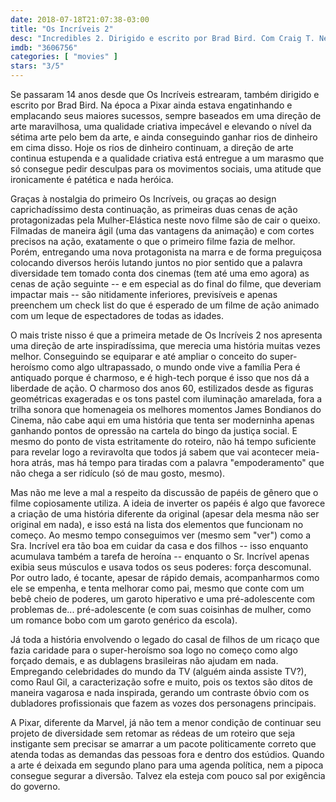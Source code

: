 ```yaml
---
date: 2018-07-18T21:07:38-03:00
title: "Os Incríveis 2"
desc: "Incredibles 2. Dirigido e escrito por Brad Bird. Com Craig T. Nelson, Holly Hunter, Sarah Vowell (os dubladores brasileiros não faço ideia porque tem que ficar catando coquinho na internet)."
imdb: "3606756"
categories: [ "movies" ]
stars: "3/5"
---
```

Se passaram 14 anos desde que Os Incríveis estrearam, também dirigido e escrito por Brad Bird. Na época a Pixar ainda estava engatinhando e emplacando seus maiores sucessos, sempre baseados em uma direção de arte maravilhosa, uma qualidade criativa impecável e elevando o nível da sétima arte pelo bem da arte, e ainda conseguindo ganhar rios de dinheiro em cima disso. Hoje os rios de dinheiro continuam, a direção de arte continua estupenda e a qualidade criativa está entregue a um marasmo que só consegue pedir desculpas para os movimentos sociais, uma atitude que ironicamente é patética e nada heróica.

Graças à nostalgia do primeiro Os Incríveis, ou graças ao design caprichadíssimo desta continuação, as primeiras duas cenas de ação protagonizadas pela Mulher-Elástica neste novo filme são de cair o queixo. Filmadas de maneira ágil (uma das vantagens da animação) e com cortes precisos na ação, exatamente o que o primeiro filme fazia de melhor. Porém, entregando uma nova protagonista na marra e de forma preguiçosa colocando diversos heróis lutando juntos no pior sentido que a palavra diversidade tem tomado conta dos cinemas (tem até uma emo agora) as cenas de ação seguinte -- e em especial as do final do filme, que deveriam impactar mais -- são nitidamente inferiores, previsíveis e apenas preenchem um check list do que é esperado de um filme de ação animado com um leque de espectadores de todas as idades.

O mais triste nisso é que a primeira metade de Os Incríveis 2 nos apresenta uma direção de arte inspiradíssima, que merecia uma história muitas vezes melhor. Conseguindo se equiparar e até ampliar o conceito do super-heroísmo como algo ultrapassado, o mundo onde vive a família Pera é antiquado porque é charmoso, e é high-tech porque é isso que nos dá a liberdade de ação. O charmoso dos anos 60, estilizados desde as figuras geométricas exageradas e os tons pastel com iluminação amarelada, fora a trilha sonora que homenageia os melhores momentos James Bondianos do Cinema, não cabe aqui em uma história que tenta ser moderninha apenas ganhando pontos de opressão na cartela do bingo da justiça social. E mesmo do ponto de vista estritamente do roteiro, não há tempo suficiente para revelar logo a reviravolta que todos já sabem que vai acontecer meia-hora atrás, mas há tempo para tiradas com a palavra "empoderamento" que não chega a ser ridículo (só de mau gosto, mesmo).

Mas não me leve a mal a respeito da discussão de papéis de gênero que o filme copiosamente utiliza. A ideia de inverter os papéis é algo que favorece a criação de uma história diferente da original (apesar dela mesma não ser original em nada), e isso está na lista dos elementos que funcionam no começo. Ao mesmo tempo conseguimos ver (mesmo sem "ver") como a Sra. Incrível era tão boa em cuidar da casa e dos filhos -- isso enquanto acumulava também a tarefa de heroína -- enquanto o Sr. Incrível apenas exibia seus músculos e usava todos os seus poderes: força descomunal. Por outro lado, é tocante, apesar de rápido demais, acompanharmos como ele se empenha, e tenta melhorar como pai, mesmo que conte com um bebê cheio de poderes, um garoto hiperativo e uma pré-adolescente com problemas de... pré-adolescente (e com suas coisinhas de mulher, como um romance bobo com um garoto genérico da escola).

Já toda a história envolvendo o legado do casal de filhos de um ricaço que fazia caridade para o super-heroísmo soa logo no começo como algo forçado demais, e as dublagens brasileiras não ajudam em nada. Empregando celebridades do mundo da TV (alguém ainda assiste TV?), como Raul Gil, a caracterização sofre e muito, pois os textos são ditos de maneira vagarosa e nada inspirada, gerando um contraste óbvio com os dubladores profissionais que fazem as vozes dos personagens principais.

A Pixar, diferente da Marvel, já não tem a menor condição de continuar seu projeto de diversidade sem retomar as rédeas de um roteiro que seja instigante sem precisar se amarrar a um pacote politicamente correto que atenda todas as demandas das pessoas fora e dentro dos estúdios. Quando a arte é deixada em segundo plano para uma agenda política, nem a pipoca consegue segurar a diversão. Talvez ela esteja com pouco sal por exigência do governo.
